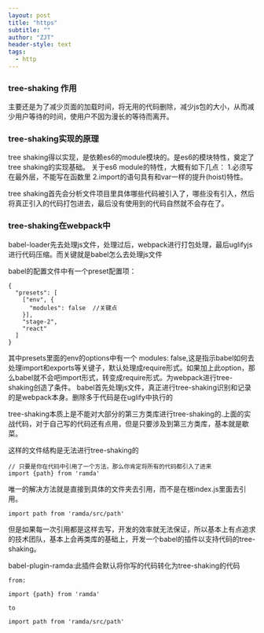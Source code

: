 ```yaml
---
layout: post
title: "https"
subtitle: ""
author: "ZJT"
header-style: text
tags:
  - http
---
```


### tree-shaking 作用

主要还是为了减少页面的加载时间，将无用的代码删除，减少js包的大小，从而减少用户等待的时间，使用户不因为漫长的等待而离开。

### tree-shaking实现的原理

tree shaking得以实现，是依赖es6的module模块的。是es6的模块特性，奠定了tree shaking的实现基础。
关于es6 module的特性，大概有如下几点：
1.必须写在最外层，不能写在函数里
2.import的语句具有和var一样的提升(hoist)特性。

tree shaking首先会分析文件项目里具体哪些代码被引入了，哪些没有引入，然后将真正引入的代码打包进去，最后没有使用到的代码自然就不会存在了。

### tree-shaking在webpack中

babel-loader先去处理js文件，处理过后，webpack进行打包处理，最后uglifyjs进行代码压缩。而关键就是babel怎么去处理js文件

babel的配置文件中有一个preset配置项：
```
{
  "presets": [
    ["env", {
      "modules": false  //关键点
    }],
    "stage-2",
    "react"
  ]
}

```
其中presets里面的env的options中有一个 modules: false,这是指示babel如何去处理import和exports等关键子，默认处理成require形式。如果加上此option，那么babel就不会吧import形式，转变成require形式。为webpack进行tree-shaking创造了条件。
babel首先处理js文件，真正进行tree-shaking识别和记录的是webpack本身。删除多于代码是在uglify中执行的

tree-shaking本质上是不能对大部分的第三方类库进行tree-shaking的.上面的实战代码，对于自己写的代码还有点用，但是只要涉及到第三方类库，基本就是歇菜。

这样的文件结构是无法进行tree-shaking的
```
// 只要是你在代码中引用了一个方法，那么你肯定将所有的代码都引入了进来
import {path} from 'ramda' 
```
唯一的解决方法就是直接到具体的文件夹去引用，而不是在根index.js里面去引用。
```
import path from 'ramda/src/path'
```
但是如果每一次引用都是这样去写，开发的效率就无法保证，所以基本上有点追求的技术团队，基本上会再类库的基础上，开发一个babel的插件以支持代码的tree-shaking。

babel-plugin-ramda:此插件会默认将你写的代码转化为tree-shaking的代码
```
from:

import {path} from 'ramda' 

to

import path from 'ramda/src/path'
```





